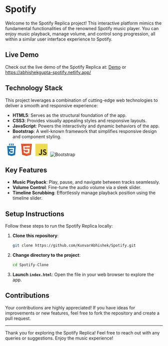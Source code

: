 # Spotify 

Welcome to the Spotify Replica project! This interactive platform mimics the fundamental functionalities of the renowned Spotify music player. You can enjoy music playback, manage volume, and control song progression, all within a similar user interface experience to Spotify.

## Live Demo

Check out the live demo of the Spotify Replica at: [Demo](https://abhishekgupta-spotify.netlify.app/) or https://abhishekgupta-spotify.netlify.app/

## Technology Stack

This project leverages a combination of cutting-edge web technologies to deliver a smooth and responsive experience:

- **HTML5**: Serves as the structural foundation of the app.
- **CSS3**: Provides visually appealing styles and responsive layouts.
- **JavaScript**: Powers the interactivity and dynamic behaviors of the app.
- **Bootstrap**: A well-known framework that simplifies responsive design and component styling.

<img src="https://github.com/devicons/devicon/blob/master/icons/css3/css3-plain-wordmark.svg" title="CSS3" alt="CSS" width="40" height="40"/>&nbsp;
<img src="https://github.com/devicons/devicon/blob/master/icons/html5/html5-original.svg" title="HTML5" alt="HTML" width="40" height="40"/>&nbsp;
<img src="https://github.com/devicons/devicon/blob/master/icons/javascript/javascript-original.svg" title="JavaScript" alt="JavaScript" width="40" height="40"/>&nbsp;
<img src="https://encrypted-tbn0.gstatic.com/images?q=tbn:ANd9GcTEAmAZJkl49wqGmS0dWhlGo-CYpaAT-g_WCA&s" title="Bootstrap" alt="Bootstrap" width="40" height="40"/>

## Key Features

- **Music Playback**: Play, pause, and navigate between tracks seamlessly.
- **Volume Control**: Fine-tune the audio volume via a sleek slider.
- **Timeline Scrubbing**: Effortlessly manage playback position using the timeline slider.

## Setup Instructions

Follow these steps to run the Spotify Replica locally:

1. **Clone this repository**:
    ```bash
    git clone https://github.com/KunvarAbhishek/Spotify.git
    ```
2. **Change directory to the project**:
    ```bash
    cd Spotify-Clone
    ```

3. **Launch `index.html`**: Open the file in your web browser to explore the app.

## Contributions

Your contributions are highly appreciated! If you have ideas for improvements or new features, feel free to fork the repository and create a pull request.

---

Thank you for exploring the Spotify Replica! Feel free to reach out with any queries or suggestions. Enjoy the music experience!
